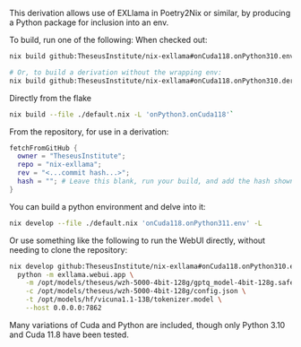 This derivation allows use of EXLlama in Poetry2Nix or similar, by producing a Python package for inclusion into an env.

To build, run one of the following:
When checked out:
```bash
nix build github:TheseusInstitute/nix-exllama#onCuda118.onPython310.env -L --impure

# Or, to build a derivation without the wrapping env:
nix build github:TheseusInstitute/nix-exllama#onCuda118.onPython310.derive -L --impure
```

Directly from the flake
```bash
nix build --file ./default.nix -L 'onPython3.onCuda118'`
```

From the repository, for use in a derivation:
```nix
fetchFromGitHub {
  owner = "TheseusInstitute";
  repo = "nix-exllama";
  rev = "<...commit hash...>";
  hash = ""; # Leave this blank, run your build, and add the hash shown in the outputs
}
```

You can build a python environment and delve into it:
```bash
nix develop --file ./default.nix 'onCuda118.onPython311.env' -L
```

Or use something like the following to run the WebUI directly, without needing to clone the repository:
```bash
nix develop github:TheseusInstitute/nix-exllama#onCuda118.onPython310.env -L --impure --command \
  python -m exllama.webui.app \
    -m /opt/models/theseus/wzh-5000-4bit-128g/gptq_model-4bit-128g.safetensors \
    -c /opt/models/theseus/wzh-5000-4bit-128g/config.json \
    -t /opt/models/hf/vicuna1.1-13B/tokenizer.model \
    --host 0.0.0.0:7862
```

Many variations of Cuda and Python are included, though only Python 3.10 and Cuda 11.8 have been tested.
